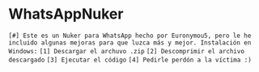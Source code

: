 # WhatsAppNuker

`[#] Este es un Nuker para WhatsApp hecho por Euronymou5, pero le he incluido algunas mejoras para que luzca más y mejor. Instalación en Windows:`
`[1] Descargar el archuvo .zip`
`[2] Descomprimir el archivo descargado`
`[3] Ejecutar el código`
`[4] Pedirle perdón a la víctima :)`

